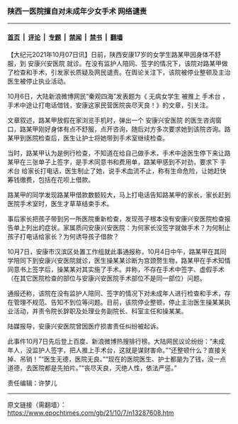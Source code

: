 ### 陕西一医院擅自对未成年少女手术 网络谴责

---

#### [首页](../../../..?n13287608) &nbsp;|&nbsp; [评论](../../../../../epoch-comment?n13287608) &nbsp;|&nbsp; [专题](../../../../../epoch-special?n13287608) &nbsp;|&nbsp; [禁闻](../../../../../epoch-news?n13287608) &nbsp;|&nbsp; [禁书](../../../../../books?n13287608) &nbsp;|&nbsp; [翻墙](https://github.com/gfw-breaker/nogfw/blob/master/README.md?n13287608)


<div class="post_content" id="artbody" itemprop="articleBody">
 <!-- article content begin -->
 <p>
  【大纪元2021年10月07日讯】日前，陕西安康17岁的女学生路某甲因身体不舒服，到
  <ok href="https://www.epochtimes.com/gb/tag/%E5%AE%89%E5%BA%B7%E5%85%B4%E5%AE%89%E5%8C%BB%E9%99%A2.html">
   安康兴安医院
  </ok>
  就诊。在没有监护人陪同、签字的情况下，该院对路某甲做了检查和手术，引发家长质疑及网民谴责。在舆论关注下，该院被停业整顿及主治医生被停止执业活动。
 </p>
 <p>
  10月6日，大陆新浪微博网民“秦观四海”发表题为《
  <ok href="https://www.epochtimes.com/gb/tag/%E6%97%A0%E7%97%85%E5%A5%B3%E5%AD%A6%E7%94%9F.html">
   无病女学生
  </ok>
  被推上
  <ok href="https://www.epochtimes.com/gb/tag/%E6%89%8B%E6%9C%AF%E5%8F%B0.html">
   手术台
  </ok>
  ，手术中途让打电话借钱，安康这家民营医院丧尽天良！》的文章，引关注。
 </p>
 <p>
  文章叙述，路某甲放假在家浏览手机时，弹出一个
  <ok href="https://www.epochtimes.com/gb/tag/%E5%AE%89%E5%BA%B7%E5%85%B4%E5%AE%89%E5%8C%BB%E9%99%A2.html">
   安康兴安医院
  </ok>
  的医生咨询窗口，路某甲刚好身体有点不舒服，点开咨询，随后对方多次要求她到该院咨询。路某甲到医院检查后，医生让护士将她带到手术室继续检查。
 </p>
 <p>
  当时，路某甲认为是例行检查，不知道在给自己做手术，手术中途医生停下来让路某甲在三张单子上签字，是手术同意书和费用单，路某甲感到不对劲，要求下
  <ok href="https://www.epochtimes.com/gb/tag/%E6%89%8B%E6%9C%AF%E5%8F%B0.html">
   手术台
  </ok>
  给家长打电话，医生制止了她，说手术血流不止，称有生命危险，让她赶快筹钱缴费，包括在花呗上借款。
 </p>
 <p>
  路某甲的同学发现路某甲借款数额较大，马上打电话告知路某甲的家长，家长赶到医院手术室时，医生才草草结束手术。
 </p>
 <p>
  事后家长把孩子带到另一所医院重新检查，发现孩子根本没有安康兴安医院检查报告单上列出的症状。家属质问安康兴安医院：为何家长没签字就做手术？为何制止孩子打电话给家长？为何诱导孩子借款？
 </p>
 <p>
  10月7日，安康市汉滨区处置工作组就此事通报称，10月4日中午，路某甲在其同学陪同下到安康兴安医院就诊，医生操某某诊断为宫颈赘生物，路某甲在手术知情同意书上签字后，操某某对其实施了手术。并称，不存在手术中签字、虚假手术（在其它医院检查的部位与安康兴安医院手术部位不是同一部位）问题。
 </p>
 <p>
  通报还称，该院在没有监护人陪同、签字的情况下对未成年人进行检查和手术，存在管理不规范、告知不到位等问题。目前，该院停业整顿，停止主治医生操某某执业活动，并责令院长辞职及处理业务副院长、科室主任和操某某。
 </p>
 <p>
  陆媒报导，安康兴安医院曾因医疗损害责任纠纷被起诉。
 </p>
 <p>
  此事件10月7日先后登上百度、新浪微博热搜排行榜。大陆网民议论纷纷：“未成年人，没监护人签字，把人推上手术台，这就是谋财害命。”“还整顿什么？直接关掉、吊销！”“医生无德，医院无良。”“现在的医院医生、护士都是为了钱，没一点道德，去医院都是先拍片。”“丧尽天良，灭绝人性，依法严惩。”
 </p>
 <p>
  责任编辑：许梦儿
 </p>
 <!-- article content end -->
 <div id="below_article_ad">
 </div>
</div>


---

原文链接（需翻墙）：https://www.epochtimes.com/gb/21/10/7/n13287608.htm